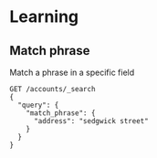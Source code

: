 # Learning

## Match phrase

Match a phrase in a specific field

```
GET /accounts/_search
{
  "query": {
    "match_phrase": {
      "address": "sedgwick street"
    }
  }
}
```
